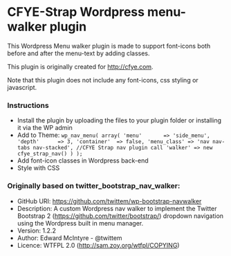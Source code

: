 CFYE-Strap Wordpress menu-walker plugin
=================

This Wordpress Menu walker plugin is made to support font-icons both before and after the menu-text by adding classes.

This plugin is originally created for http://cfye.com. 

Note that this plugin does not include any font-icons, css styling or javascript. 

### Instructions

* Install the plugin by uploading the files to your plugin folder or installing it via the WP admin
* Add to Theme:
	`wp_nav_menu(
		array(
			'menu'       => 'side_menu',
			'depth'      => 3,
			'container'  => false,
			'menu_class' => 'nav nav-tabs nav-stacked',
			//CFYE Strap nav plugin call
			'walker' => new cfye_strap_nav()
   			)
		);`
* Add font-icon classes in Wordpress back-end
* Style with CSS 

### Originally based on twitter_bootstrap_nav_walker:

 * GitHub URI: https://github.com/twittem/wp-bootstrap-navwalker
 * Description: A custom Wordpress nav walker to implement the Twitter Bootstrap 2 (https://github.com/twitter/bootstrap/) dropdown navigation using the Wordpress built in menu manager.
 * Version: 1.2.2
 * Author: Edward McIntyre - @twittem
 * Licence: WTFPL 2.0 (http://sam.zoy.org/wtfpl/COPYING)
